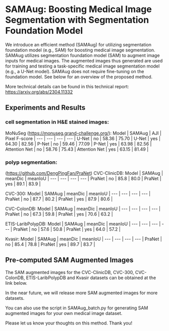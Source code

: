 # SAMAug: Boosting Medical Image Segmentation with Segmentation Foundation Model

We introduce an efficient method (SAMAug) for utilizing segmentation foundation model (e.g., SAM) for boosting medical image segmentation. SAMAug utilizes segmentation foundation model (SAM) to augment image inputs for medical images. The augmented images thus generated are used for training and testing a task-specific medical image segmentation model (e.g., a U-Net model). SAMAug does not require fine-tuning on the foundation model. See below for an overview of the proposed method.




More technical details can be found in this technical report: https://arxiv.org/abs/2304.11332



## Experiments and Results

### cell segmentation in H&E stained images:
MoNuSeg (https://monuseg.grand-challenge.org/):
Model | SAMAug | AJI | Pixel F-score |
--- | --- | --- | --- |
U-Net | no | 58.36 | 75.70 | 
U-Net | yes | 64.30 | 82.56 | 
P-Net | no | 59.46 | 77.09 | 
P-Net | yes | 63.98 | 82.56 | 
Attention Net | no | 58.76 | 75.43 | 
Attention Net | yes | 63.15 | 81.49 | 


### polyp segmentation:
(https://github.com/DengPingFan/PraNet)
CVC-ClinicDB:
Model | SAMAug | meanDic | meanIoU |
--- | --- | --- | --- |
PraNet | no | 85.8 | 80.0 | 
PraNet | yes | 89.1 | 83.9 | 

CVC-300:
Model | SAMAug | meanDic | meanIoU |
--- | --- | --- | --- |
PraNet | no | 87.7 | 80.2 | 
PraNet | yes | 87.9 | 80.6 | 

CVC-ColonDB:
Model | SAMAug | meanDic | meanIoU |
--- | --- | --- | --- |
PraNet | no | 67.3 | 59.8 | 
PraNet | yes | 70.6 | 63.2 | 

ETIS-LaribPolypDB:
Model | SAMAug | meanDic | meanIoU |
--- | --- | --- | --- |
PraNet | no | 57.6 | 50.8 | 
PraNet | yes | 64.0 | 57.2 | 

Kvasir:
Model | SAMAug | meanDic | meanIoU |
--- | --- | --- | --- |
PraNet | no | 85.4 | 78.8 | 
PraNet | yes | 89.7 | 83.7 | 

## Pre-computed SAM Augmented Images

The SAM augmented images for the CVC-ClinicDB, CVC-300, CVC-ColonDB, ETIS-LaribPolypDB and Kvasir datasets can be obtained at the link below.



In the near future, we will release more SAM augmented images for more datasets. 

You can also use the script in SAMAug_batch.py for generating SAM augmented images for your own medical image dataset.


Please let us know your thoughts on this method. Thank you! 





